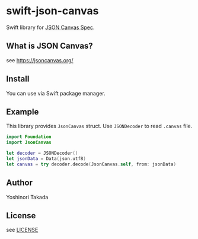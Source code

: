 # swift-json-canvas

Swift library for [JSON Canvas Spec](https://jsoncanvas.org/spec/1.0/).

## What is JSON Canvas?
see https://jsoncanvas.org/

## Install
You can use via Swift package manager.

## Example
This library provides `JsonCanvas` struct. Use `JSONDecoder` to read `.canvas` file.

```swift
import Foundation
import JsonCanvas

let decoder = JSONDecoder()
let jsonData = Data(json.utf8)
let canvas = try decoder.decode(JsonCanvas.self, from: jsonData)
```

## Author
Yoshinori Takada

## License
see [LICENSE](./LICENSE)
